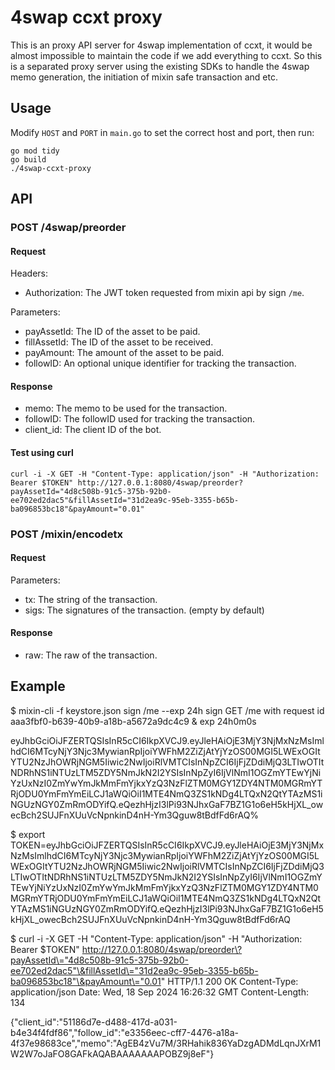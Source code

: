 # 4swap ccxt proxy

This is an proxy API server for 4swap implementation of ccxt, it would be almost impossible to maintain the code if we add everything to ccxt. So this is a separated proxy server using the existing SDKs to handle the 4swap memo generation, the initiation of mixin safe transaction and etc.

## Usage

Modify `HOST` and `PORT` in `main.go` to set the correct host and port, then run:
```
go mod tidy
go build
./4swap-ccxt-proxy
```

## API

### POST /4swap/preorder

#### Request

Headers:
- Authorization: The JWT token requested from mixin api by sign `/me`.

Parameters:
- payAssetId: The ID of the asset to be paid.
- fillAssetId: The ID of the asset to be received.
- payAmount: The amount of the asset to be paid.
- followID: An optional unique identifier for tracking the transaction.

#### Response

- memo: The memo to be used for the transaction.
- followID: The followID used for tracking the transaction.
- client_id: The client ID of the bot.

#### Test using curl

```
curl -i -X GET -H "Content-Type: application/json" -H "Authorization: Bearer $TOKEN" http://127.0.0.1:8080/4swap/preorder?payAssetId="4d8c508b-91c5-375b-92b0-ee702ed2dac5"&fillAssetId="31d2ea9c-95eb-3355-b65b-ba096853bc18"&payAmount="0.01"
```

### POST /mixin/encodetx

#### Request

Parameters:
- tx: The string of the transaction.
- sigs: The signatures of the transaction. (empty by default)

#### Response

- raw: The raw of the transaction.

## Example

$ mixin-cli -f keystore.json sign /me --exp 24h
sign GET /me with request id aaa3fbf0-b639-40b9-a18b-a5672a9dc4c9 & exp 24h0m0s

eyJhbGciOiJFZERTQSIsInR5cCI6IkpXVCJ9.eyJleHAiOjE3MjY3NjMxNzMsImlhdCI6MTcyNjY3Njc3MywianRpIjoiYWFhM2ZiZjAtYjYzOS00MGI5LWExOGItYTU2NzJhOWRjNGM5Iiwic2NwIjoiRlVMTCIsInNpZCI6IjFjZDdiMjQ3LTIwOTItNDRhNS1iNTUzLTM5ZDY5NmJkN2I2YSIsInNpZyI6IjVlNmI1OGZmYTEwYjNiYzUxNzI0ZmYwYmJkMmFmYjkxYzQ3NzFlZTM0MGY1ZDY4NTM0MGRmYTRjODU0YmFmYmEiLCJ1aWQiOiI1MTE4NmQ3ZS1kNDg4LTQxN2QtYTAzMS1iNGUzNGY0ZmRmODYifQ.eQezhHjzI3lPi93NJhxGaF7BZ1G1o6eH5kHjXL_owecBch2SUJFnXUuVcNpnkinD4nH-Ym3Qguw8tBdfFd6rAQ%                                     

$ export TOKEN=eyJhbGciOiJFZERTQSIsInR5cCI6IkpXVCJ9.eyJleHAiOjE3MjY3NjMxNzMsImlhdCI6MTcyNjY3Njc3MywianRpIjoiYWFhM2ZiZjAtYjYzOS00MGI5LWExOGItYTU2NzJhOWRjNGM5Iiwic2NwIjoiRlVMTCIsInNpZCI6IjFjZDdiMjQ3LTIwOTItNDRhNS1iNTUzLTM5ZDY5NmJkN2I2YSIsInNpZyI6IjVlNmI1OGZmYTEwYjNiYzUxNzI0ZmYwYmJkMmFmYjkxYzQ3NzFlZTM0MGY1ZDY4NTM0MGRmYTRjODU0YmFmYmEiLCJ1aWQiOiI1MTE4NmQ3ZS1kNDg4LTQxN2QtYTAzMS1iNGUzNGY0ZmRmODYifQ.eQezhHjzI3lPi93NJhxGaF7BZ1G1o6eH5kHjXL_owecBch2SUJFnXUuVcNpnkinD4nH-Ym3Qguw8tBdfFd6rAQ

$ curl -i -X GET -H "Content-Type: application/json" -H "Authorization: Bearer $TOKEN" http://127.0.0.1:8080/4swap/preorder\?payAssetId\="4d8c508b-91c5-375b-92b0-ee702ed2dac5"\&fillAssetId\="31d2ea9c-95eb-3355-b65b-ba096853bc18"\&payAmount\="0.01"
HTTP/1.1 200 OK
Content-Type: application/json
Date: Wed, 18 Sep 2024 16:26:32 GMT
Content-Length: 134

{"client_id":"51186d7e-d488-417d-a031-b4e34f4fdf86","follow_id":"e3356eec-cff7-4476-a18a-4f37e98683ce","memo":"AgEB4zVu7M/3RHahik836YaDzgADMdLqnJXrM1W2W7oJaFO8GAFkAQABAAAAAAAPOBZ9j8eF"}
